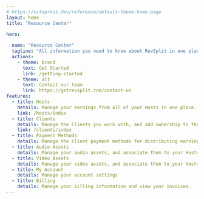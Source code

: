 ```yaml
---
# https://vitepress.dev/reference/default-theme-home-page
layout: home
title: "Resource Center"

hero:
  
  name: "Resource Center"
  tagline: "All information you need to know about RevSplit in one place."
  actions:
    - theme: brand
      text: Get Started
      link: /getting-started
    - theme: alt
      text: Contact our team
      link: https://getrevsplit.com/contact-us
features:
  - title: Hosts
    details: Manage your earnings from all of your Hosts in one place.
    link: /hosts/index
  - title: Clients
    details: Manage the Clients you work with, and add ownership to their accounts.
    link: /clients/index
  - title: Payment Methods
    details: Manage the client payment methods for distributing earnings.
  - title: Audio Assets
    details: Manage your audio assets, and associate them to your Hosts.
  - title: Video Assets
    details: Manage your video assets, and associate them to your Hosts.
  - title: My Account
    details: Manage your account settings
  - title: Billing
    details: Manage your billing information and view your invoices.
---
```


